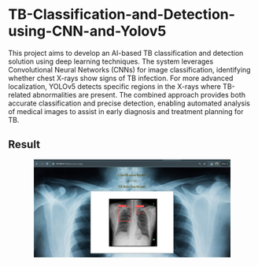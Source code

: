 # TB-Classification-and-Detection-using-CNN-and-Yolov5

This project aims to develop an AI-based TB classification and detection solution using deep learning techniques. The system leverages Convolutional Neural Networks (CNNs) for image classification, identifying whether chest X-rays show signs of TB infection. For more advanced localization, YOLOv5 detects specific regions in the X-rays where TB-related abnormalities are present. The combined approach provides both accurate classification and precise detection, enabling automated analysis of medical images to assist in early diagnosis and treatment planning for TB.

## Result
<p align="center">
  <img src="tb_detection.PNG" alt="Centered Image" width="400">
</p>

